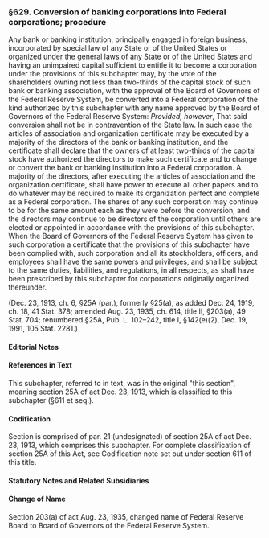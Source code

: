 ### §629. Conversion of banking corporations into Federal corporations; procedure ###

Any bank or banking institution, principally engaged in foreign business, incorporated by special law of any State or of the United States or organized under the general laws of any State or of the United States and having an unimpaired capital sufficient to entitle it to become a corporation under the provisions of this subchapter may, by the vote of the shareholders owning not less than two-thirds of the capital stock of such bank or banking association, with the approval of the Board of Governors of the Federal Reserve System, be converted into a Federal corporation of the kind authorized by this subchapter with any name approved by the Board of Governors of the Federal Reserve System: *Provided, however*, That said conversion shall not be in contravention of the State law. In such case the articles of association and organization certificate may be executed by a majority of the directors of the bank or banking institution, and the certificate shall declare that the owners of at least two-thirds of the capital stock have authorized the directors to make such certificate and to change or convert the bank or banking institution into a Federal corporation. A majority of the directors, after executing the articles of association and the organization certificate, shall have power to execute all other papers and to do whatever may be required to make its organization perfect and complete as a Federal corporation. The shares of any such corporation may continue to be for the same amount each as they were before the conversion, and the directors may continue to be directors of the corporation until others are elected or appointed in accordance with the provisions of this subchapter. When the Board of Governors of the Federal Reserve System has given to such corporation a certificate that the provisions of this subchapter have been complied with, such corporation and all its stockholders, officers, and employees shall have the same powers and privileges, and shall be subject to the same duties, liabilities, and regulations, in all respects, as shall have been prescribed by this subchapter for corporations originally organized thereunder.

(Dec. 23, 1913, ch. 6, §25A (par.), formerly §25(a), as added Dec. 24, 1919, ch. 18, 41 Stat. 378; amended Aug. 23, 1935, ch. 614, title II, §203(a), 49 Stat. 704; renumbered §25A, Pub. L. 102–242, title I, §142(e)(2), Dec. 19, 1991, 105 Stat. 2281.)

#### **Editorial Notes** ####

#### References in Text ####

This subchapter, referred to in text, was in the original "this section", meaning section 25A of act Dec. 23, 1913, which is classified to this subchapter (§611 et seq.).

#### Codification ####

Section is comprised of par. 21 (undesignated) of section 25A of act Dec. 23, 1913, which comprises this subchapter. For complete classification of section 25A of this Act, see Codification note set out under section 611 of this title.

#### **Statutory Notes and Related Subsidiaries** ####

#### Change of Name ####

Section 203(a) of act Aug. 23, 1935, changed name of Federal Reserve Board to Board of Governors of the Federal Reserve System.